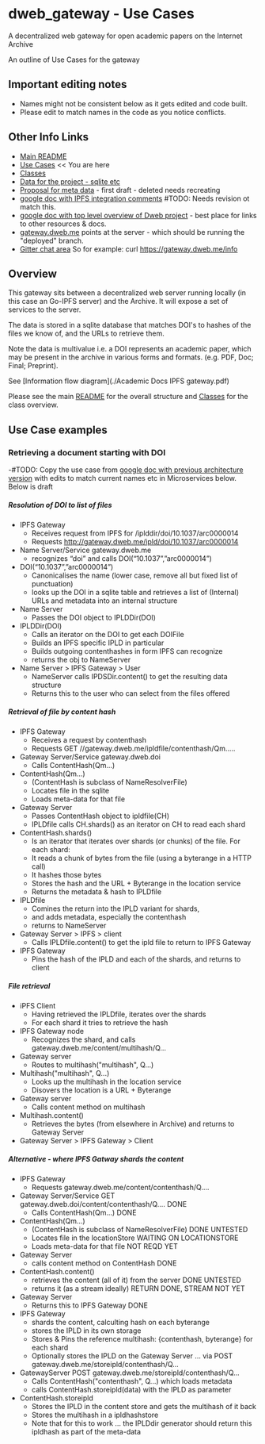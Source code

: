 # dweb_gateway - Use Cases
A decentralized web gateway for open academic papers on the Internet Archive

An outline of Use Cases for the gateway

## Important editing notes
* Names might not be consistent below as it gets edited and code built.
* Please edit to match names in the code as you notice conflicts.

## Other Info Links

* [Main README](./README.md)
* [Use Cases](./Usecases.md) << You are here
* [Classes](./Classes.md)
* [Data for the project - sqlite etc](https://archive.org/download/ia_papers_manifest_20170919)
* [Proposal for meta data](./MetaData.md) - first draft - deleted needs recreating
* [google doc with IPFS integration comments](https://docs.google.com/document/d/1kqETK1kmvbdgApCMQEfmajBdHzqiNTB-TSbJDePj0hM/edit#heading=h.roqqzmshx7ww) #TODO: Needs revision ot match this.
* [google doc with top level overview of Dweb project](https://docs.google.com/document/d/1-lI352gV_ma5ObAO02XwwyQHhqbC8GnAaysuxgR2dQo/edit) - best place for links to other resources & docs.
* [gateway.dweb.me](https://gateway.dweb.me) points at the server - which should be running the "deployed" branch. 
* [Gitter chat area](https://gitter.im/ArchiveExperiments/Lobby)
So for example: curl https://gateway.dweb.me/info

## Overview

This gateway sits between a decentralized web server running locally 
(in this case an Go-IPFS server) and the Archive. 
It will expose a set of services to the server. 

The data is stored in a sqlite database that matches DOI's to hashes of the files we know of, 
and the URLs to retrieve them. 

Note the data is multivalue i.e. a DOI represents an academic paper, which may be present in the archive in 
various forms and formats. (e.g. PDF, Doc; Final; Preprint). 

See [Information flow diagram](./Academic Docs IPFS gateway.pdf)

Please see the main [README](./README.md) for the overall structure and [Classes](./Classes.md) for the class overview.

## Use Case examples

### Retrieving a document starting with DOI


-#TODO: Copy the use case from [google doc with previous architecture version](https://docs.google.com/document/d/1FO6Tdjz7A1yi4ABcd8vDz4vofRDUOrKapi3sESavIcc/edit#)
with edits to match current names etc in Microservices below. Below is draft

##### Resolution of DOI to list of files
* IPFS Gateway 
    * Receives request from IPFS for /iplddir/doi/10.1037/arc0000014
    * Requests http://gateway.dweb.me/ipld/doi/10.1037/arc0000014
* Name Server/Service gateway.dweb.me 
    * recognizes “doi” and calls DOI(“10.1037”,”arc0000014”)
* DOI(“10.1037”,”arc0000014”)
    * Canonicalises the name  (lower case, remove all but fixed list of punctuation)
    * looks up the DOI in a sqlite table and retrieves a list of (Internal) URLs and metadata into an internal structure
* Name Server
    * Passes the DOI object to IPLDDir(DOI)
* IPLDDir(DOI)
    * Calls an iterator on the DOI to get each DOIFile
    * Builds an IPFS specific IPLD in particular
    * Builds outgoing contenthashes in form IPFS can recognize
    * returns the obj to NameServer
* Name Server > IPFS Gateway > User
    * NameServer calls IPDSDir.content() to get the resulting data structure
    * Returns this to the user who can select from the files offered

##### Retrieval of file by content hash
* IPFS Gateway
    * Receives a request by contenthash
    * Requests GET //gateway.dweb.me/ipldfile/contenthash/Qm.....
* Gateway Server/Service gateway.dweb.doi
    * Calls ContentHash(Qm...)
* ContentHash(Qm...)  
    * (ContentHash is subclass of NameResolverFile)
    * Locates file in the sqlite 
    * Loads meta-data for that file
* Gateway Server
    * Passes ContentHash object to ipldfile(CH)
    * IPLDfile calls CH.shards() as an iterator on CH to read each shard
* ContentHash.shards()
    * Is an iterator that iterates over shards (or chunks) of the file. For each shard:
    * It reads a chunk of bytes from the file (using a byterange in a HTTP call)
    * It hashes those bytes
    * Stores the hash and the URL + Byterange in the location service
    * Returns the metadata & hash to IPLDfile
* IPLDfile 
    * Comines the return into the IPLD variant for shards, 
    * and adds metadata, especially the contenthash 
    * returns to NameServer
* Gateway Server > IPFS > client
    * Calls IPLDfile.content() to get the ipld file to return to IPFS Gateway
* IPFS Gateway
    * Pins the hash of the IPLD and each of the shards, and returns to client

##### File retrieval
* iPFS Client
    * Having retrieved the IPLDfile, iterates over the shards
    * For each shard it tries to retrieve the hash
* IPFS Gateway node
    * Recognizes the shard, and calls gateway.dweb.me/content/multihash/Q...
* Gateway server
    * Routes to multihash("multihash", Q...)
* Multihash("multihash", Q...)
    * Looks up the multihash in the location service
    * Disovers the location is a URL + Byterange
* Gateway server 
    * Calls content method on multihash
* Multihash.content()
    * Retrieves the bytes (from elsewhere in Archive) and returns to Gateway Server
* Gateway Server > IPFS Gateway > Client

##### Alternative - where IPFS Gatway shards the content
* IPFS Gateway
    * Requests gateway.dweb.me/content/contenthash/Q....
* Gateway Server/Service GET gateway.dweb.doi/content/contenthash/Q.... DONE
    * Calls ContentHash(Qm...) DONE
* ContentHash(Qm...)  
    * (ContentHash is subclass of NameResolverFile) DONE UNTESTED
    * Locates file in the locationStore WAITING ON LOCATIONSTORE
    * Loads meta-data for that file NOT REQD YET
* Gateway Server
    * calls content method on ContentHash DONE
* ContentHash.content()
    * retrieves the content (all of it) from the server DONE UNTESTED
    * returns it (as a stream ideally) RETURN DONE, STREAM NOT YET
* Gateway Server
    * Returns this to IPFS Gateway DONE
* IPFS Gateway 
    * shards the content, calculting hash on each byterange
    * stores the IPLD in its own storage
    * Stores & Pins the reference multihash: {contenthash, byterange} for each shard
    * Optionally stores the IPLD on the Gateway Server ... via POST gateway.dweb.me/storeipld/contenthash/Q...
* GatewayServer POST gateway.dweb.me/storeipld/contenthash/Q...
    * Calls ContentHash("contenthash", Q...) which loads metadata
    * calls ContentHash.storeipld(data) with the IPLD as parameter
* ContentHash.storeipld
    * Stores the IPLD in the content store and gets the multihash of it back
    * Stores the multihash in a ipldhashstore 
    * Note that for this to work ... the IPLDdir generator should return this ipldhash as part of the meta-data
    